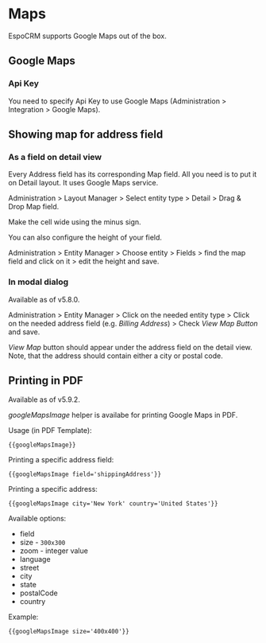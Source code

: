 # Maps

EspoCRM supports Google Maps out of the box.

## Google Maps

### Api Key

You need to specify Api Key to use Google Maps (Administration > Integration > Google Maps).


## Showing map for address field

### As a field on detail view

Every Address field has its corresponding Map field. All you need is to put it on Detail layout. It uses Google Maps service.

Administration > Layout Manager > Select entity type > Detail > Drag & Drop Map field.

Make the cell wide using the minus sign.

You can also configure the height of your field.

Administration > Entity Manager > Choose entity > Fields > find the map field and click on it > edit the height and save.

### In modal dialog

Available as of v5.8.0.

Administration > Entity Manager > Click on the needed entity type > Click on the needed address field (e.g. *Billing Address*) > Check *View Map Button* and save.

*View Map* button should appear under the address field on the detail view. Note, that the address should contain either a city or postal code.

## Printing in PDF

Available as of v5.9.2.

*googleMapsImage* helper is availabe for printing Google Maps in PDF.

Usage (in PDF Template):

```
{{googleMapsImage}}
```

Printing a specific address field:

```
{{googleMapsImage field='shippingAddress'}}
```

Printing a specific address:

```
{{googleMapsImage city='New York' country='United States'}}
```

Available options:

* field
* size - `300x300`
* zoom - integer value
* language
* street
* city
* state
* postalCode
* country

Example:

```
{{googleMapsImage size='400x400'}}
```
